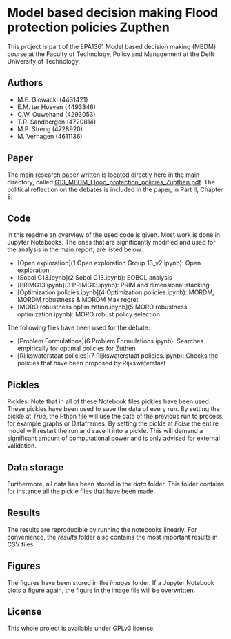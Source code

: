 # Model based decision making Flood protection policies Zupthen

This project is part of the EPA1361 Model based decision making (MBDM) course at the Faculty of Technology, Policy and Management at the Delft University of Technology.

## Authors
- M.E. Glowacki   (4431421)
- E.M. ter Hoeven (4493346)
- C.W. Ouwehand   (4293053)
- T.R. Sandbergen (4720814)
- M.P. Streng     (4728920)
- M.   Verhagen   (4611136)

## Paper
The main research paper written is located directly here in the main directory, called [G13_MBDM_Flood_protection_policies_Zupthen.pdf](G13_MBDM_Flood_protection_policies_Zupthen.pdf). The political reflection on the debates is included in the paper, in Part II, Chapter 8.

## Code
In this readme an overview of the used code is given. Most work is done in Jupyter Notebooks. The ones that are significantly modified and used for the analysis in the main report, are listed below:

- [Open exploration](1 Open exploration Group 13_v2.ipynb): Open exploration
- [Sobol G13.ipynb](2 Sobol G13.ipynb): SOBOL analysis
- [PRIMG13.ipynb](3 PRIMG13.ipynb): PRIM and dimensional stacking
- [Optimization policies.ipynb](4 Optimization policies.ipynb): MORDM, MORDM robustness & MORDM Max regret
- [MORO robustness optimization.ipynb](5 MORO robustness optimization.ipynb): MORO robust policy selection 

The following files have been used for the debate:

- [Problem Formulations](6 Problem Formulations.ipynb): Searches empirically for optimal policies for Zuthen
- [Rijkswaterstaat policies](7 Rijkswaterstaat policies.ipynb): Checks the policies that have been proposed by Rijkswaterstaat

## Pickles
Pickles: Note that in all of these Notebook files pickles have been used. These pickles have been used to save the data of every run. By setting the pickle at *True*, the Pthon file will use the data of the previous run to process for example graphs or Dataframes. By setting the pickle at *False* the entire model will restart the run and save it into a pickle. This will demand a significant amount of computational power and is only advised for external validation.

## Data storage
Furthermore, all data has been stored in the *data* folder. This folder contains for instance all the pickle files that have been made.

## Results
The results are reproducible by running the notebooks linearly. For convenience, the *results* folder also contains the most important results in CSV files.

## Figures
The figures have been stored in the *images* folder. If a Jupyter Notebook plots a figure again, the figure in the image file will be overwritten.

## License
This whole project is available under GPLv3 license.